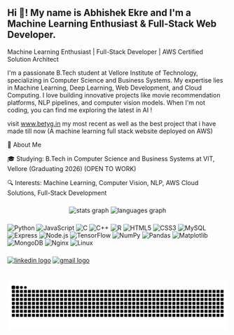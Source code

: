 <h2 align="left">Hi 👋! My name is Abhishek Ekre and I'm a Machine Learning Enthusiast & Full-Stack Web Developer.</h2>



Machine Learning Enthusiast | Full-Stack Developer | AWS Certified Solution Architect

I'm a passionate B.Tech student at Vellore Institute of Technology, specializing in Computer Science and Business Systems. My expertise lies in Machine Learning, Deep Learning, Web Development, and Cloud Computing. I love building innovative projects like movie recommendation platforms, NLP pipelines, and computer vision models. When I'm not coding, you can find me exploring the latest in AI !

visit <a>www.betyg.in</a> my most recent as well as the best project that i have made till now (A machine learning full stack website deployed on AWS)

🌟 About Me





🎓 Studying: B.Tech in Computer Science and Business Systems at VIT, Vellore (Graduating 2026) (OPEN TO WORK)



🔍 Interests: Machine Learning, Computer Vision, NLP, AWS Cloud Solutions, Full-Stack Development
###

<div align="center">
  <img src="https://github-readme-stats.vercel.app/api?username=ABHISHEKEKRE&hide_title=false&hide_rank=false&show_icons=true&include_all_commits=true&count_private=true&disable_animations=false&theme=dracula&locale=en&hide_border=false" height="150" alt="stats graph"  />
  <img src="https://github-readme-stats.vercel.app/api/top-langs?username=ABHISHEKEKRE&locale=en&hide_title=false&layout=compact&card_width=320&langs_count=8&theme=dracula&hide_border=false" height="150" alt="languages graph"  />
</div>

###


### 
<div align="left">
  <!-- Programming Languages -->
  <img src="https://cdn.jsdelivr.net/gh/devicons/devicon/icons/python/python-original.svg" height="30" alt="Python" />
  <img src="https://cdn.jsdelivr.net/gh/devicons/devicon/icons/javascript/javascript-original.svg" height="30" alt="JavaScript" />
  <img src="https://cdn.jsdelivr.net/gh/devicons/devicon/icons/c/c-original.svg" height="30" alt="C" />
  <img src="https://cdn.jsdelivr.net/gh/devicons/devicon/icons/cplusplus/cplusplus-original.svg" height="30" alt="C++" />
  <img src="https://cdn.jsdelivr.net/gh/devicons/devicon/icons/r/r-original.svg" height="30" alt="R" />
  <img src="https://cdn.jsdelivr.net/gh/devicons/devicon/icons/html5/html5-original.svg" height="30" alt="HTML5" />
  <img src="https://cdn.jsdelivr.net/gh/devicons/devicon/icons/css3/css3-original.svg" height="30" alt="CSS3" />
  <img src="https://cdn.jsdelivr.net/gh/devicons/devicon/icons/mysql/mysql-original.svg" height="30" alt="MySQL" />
 
  <!-- Frameworks & Libraries -->
  <img src="https://cdn.jsdelivr.net/gh/devicons/devicon/icons/express/express-original.svg" height="30" alt="Express" />
  <img src="https://cdn.jsdelivr.net/gh/devicons/devicon/icons/nodejs/nodejs-original.svg" height="30" alt="Node.js" />
  <img src="https://cdn.jsdelivr.net/gh/devicons/devicon/icons/tensorflow/tensorflow-original.svg" height="30" alt="TensorFlow" />
  <img src="https://cdn.jsdelivr.net/gh/devicons/devicon/icons/numpy/numpy-original.svg" height="30" alt="NumPy" />
  <img src="https://cdn.jsdelivr.net/gh/devicons/devicon/icons/pandas/pandas-original.svg" height="30" alt="Pandas" />
  <img src="https://cdn.jsdelivr.net/gh/devicons/devicon/icons/matplotlib/matplotlib-original.svg" height="30" alt="Matplotlib" />
  


  <!-- Databases -->
  <img src="https://cdn.jsdelivr.net/gh/devicons/devicon/icons/mongodb/mongodb-original.svg" height="30" alt="MongoDB" />

  <!-- DevOps / Hosting / Cloud -->
  
  <img src="https://cdn.jsdelivr.net/gh/devicons/devicon/icons/nginx/nginx-original.svg" height="30" alt="Nginx" />
  <img src="https://cdn.jsdelivr.net/gh/devicons/devicon/icons/linux/linux-original.svg" height="30" alt="Linux" />

</div>


###

<div align="left">
  <a href="https://www.linkedin.com/in/abhishek-ekre-8b5873267/"><img src="https://img.shields.io/static/v1?message=LinkedIn&logo=linkedin&label=&color=0077B5&logoColor=white&labelColor=&style=for-the-badge" height="35" alt="linkedin logo"  /></a>
  <a href="mailto:abhishek.ekre10@gmail.com"><img src="https://img.shields.io/static/v1?message=Gmail&logo=gmail&label=&color=D14836&logoColor=white&labelColor=&style=for-the-badge" height="35" alt="gmail logo"  /></a>
</div> 

###

<br clear="both">

<img src="https://raw.githubusercontent.com/ABHISHEKEKRE/ABHISHEKEKRE/output/snake.svg" alt="Snake animation" />

###
